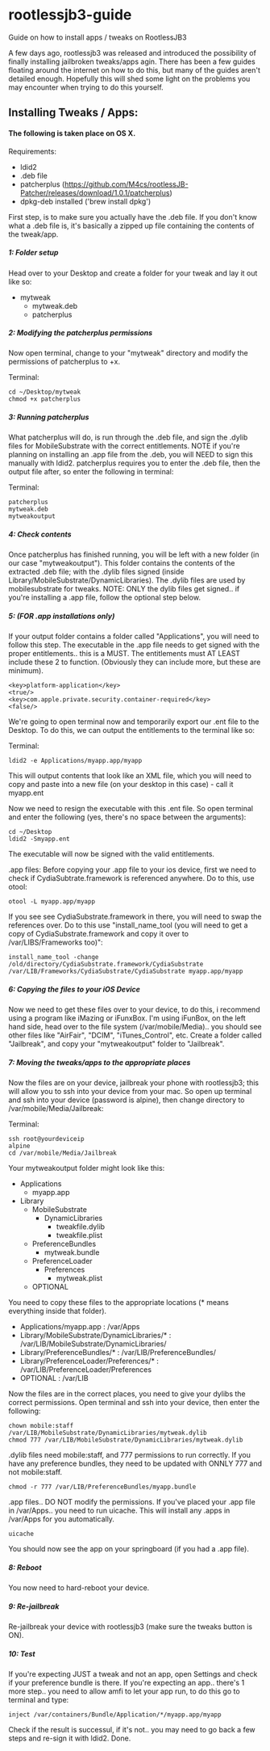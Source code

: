 # rootlessjb3-guide
Guide on how to install apps / tweaks on RootlessJB3

A few days ago, rootlessjb3 was released and introduced the possibility of finally installing jailbroken tweaks/apps agin.
There has been a few guides floating around the internet on how to do this, but many of the guides aren't detailed enough.
Hopefully this will shed some light on the problems you may encounter when trying to do this yourself.

## Installing Tweaks / Apps:
#### The following is taken place on OS X.

Requirements:
  - ldid2
  - .deb file
  - patcherplus (https://github.com/M4cs/rootlessJB-Patcher/releases/download/1.0.1/patcherplus)
  - dpkg-deb installed ('brew install dpkg')
  
First step, is to make sure you actually have the .deb file.
If you don't know what a .deb file is, it's basically a zipped up file containing the contents of the tweak/app.

##### 1:  Folder setup
Head over to your Desktop and create a folder for your tweak and lay it out like so:

  - mytweak
    - mytweak.deb
    - patcherplus
    
##### 2:  Modifying the patcherplus permissions
Now open terminal, change to your "mytweak" directory and modify the permissions of patcherplus to +x.

Terminal:
```
cd ~/Desktop/mytweak
chmod +x patcherplus
```

##### 3:  Running patcherplus
What patcherplus will do, is run through the .deb file, and sign the .dylib files for MobileSubstrate with the correct entitlements. NOTE if you're planning on installing an .app file from the .deb, you will NEED to sign this manually with ldid2. patcherplus requires you to enter the .deb file, then the output file after, so enter the following in terminal:

Terminal:
```
patcherplus
mytweak.deb
mytweakoutput
```

##### 4:  Check contents
Once patcherplus has finished running, you will be left with a new folder (in our case "mytweakoutput"). This folder contains the contents of the extracted .deb file; with the .dylib files signed (inside Library/MobileSubstrate/DynamicLibraries). The .dylib files are used by mobilesubstrate for tweaks. NOTE: ONLY the dylib files get signed.. if you're installing a .app file, follow the optional step below.

##### 5:  (FOR .app installations only)
If your output folder contains a folder called "Applications", you will need to follow this step.
The executable in the .app file needs to get signed with the proper entitlements.. this is a MUST.
The entitlements must AT LEAST include these 2 to function. (Obviously they can include more, but these are minimum).

```
<key>platform-application</key>
<true/>
<key>com.apple.private.security.container-required</key>
<false/>
```

We're going to open terminal now and temporarily export our .ent file to the Desktop.
To do this, we can output the entitlements to the terminal like so:

Terminal:
```
ldid2 -e Applications/myapp.app/myapp
```

This will output contents that look like an XML file, which you will need to copy and paste into a new file (on your desktop in this case) - call it myapp.ent

Now we need to resign the executable with this .ent file. So open terminal and enter the following (yes, there's no space between the arguments):
```
cd ~/Desktop
ldid2 -Smyapp.ent
```

The executable will now be signed with the valid entitlements.

.app files:
Before copying your .app file to your ios device, first we need to check if CydiaSubtrate.framework is referenced anywhere. Do to this, use otool:

```
otool -L myapp.app/myapp
```

If you see see CydiaSubstrate.framework in there, you will need to swap the references over.
Do to this use "install_name_tool (you will need to get a copy of CydiaSubstrate.framework and copy it over to /var/LIBS/Frameworks too)":

```
install_name_tool -change /old/directory/CydiaSubstrate.framework/CydiaSubstrate /var/LIB/Frameworks/CydiaSubstrate/CydiaSubstrate myapp.app/myapp
```

##### 6:  Copying the files to your iOS Device
Now we need to get these files over to your device, to do this, i recommend using a program like iMazing or iFunxBox.
I'm using iFunBox, on the left hand side, head over to the file system (/var/mobile/Media).. you should see other files like "AirFair", "DCIM", "iTunes_Control", etc. Create a folder called "Jailbreak", and copy your "mytweakoutput" folder to "Jailbreak".

##### 7:  Moving the tweaks/apps to the appropriate places
Now the files are on your device, jailbreak your phone with rootlessjb3; this will allow you to ssh into your device from your mac. So open up terminal and ssh into your device (password is alpine), then change directory to /var/mobile/Media/Jailbreak:

Terminal:
```
ssh root@yourdeviceip
alpine
cd /var/mobile/Media/Jailbreak
```

Your mytweakoutput folder might look like this:

  - Applications
    - myapp.app
  - Library
    - MobileSubstrate
      - DynamicLibraries
        - tweakfile.dylib
        - tweakfile.plist
    - PreferenceBundles
      - mytweak.bundle
    - PreferenceLoader
      - Preferences
        - mytweak.plist
    - OPTIONAL
        
You need to copy these files to the appropriate locations (* means everything inside that folder).
      
  - Applications/myapp.app                      : /var/Apps
  - Library/MobileSubstrate/DynamicLibraries/*  : /var/LIB/MobileSubstrate/DynamicLibraries/
  - Library/PreferenceBundles/*                 : /var/LIB/PreferenceBundles/
  - Library/PreferenceLoader/Preferences/*      : /var/LIB/PreferenceLoader/Preferences
  - OPTIONAL                                    : /var/LIB

Now the files are in the correct places, you need to give your dylibs the correct permissions.
Open terminal and ssh into your device, then enter the following:

```
chown mobile:staff /var/LIB/MobileSubstrate/DynamicLibraries/mytweak.dylib
chmod 777 /var/LIB/MobileSubstrate/DynamicLibraries/mytweak.dylib
```

.dylib files need mobile:staff, and 777 permissions to run correctly.
If you have any preference bundles, they need to be updated with ONNLY 777 and not mobile:staff.

```
chmod -r 777 /var/LIB/PreferenceBundles/myapp.bundle
```

.app files.. DO NOT modify the permissions. If you've placed your .app file in /var/Apps.. you need to run uicache. This will install any .apps in /var/Apps for you automatically.

```
uicache
```

You should now see the app on your springboard (if you had a .app file).

##### 8:  Reboot
You now need to hard-reboot your device.

##### 9:  Re-jailbreak
Re-jailbreak your device with rootlessjb3 (make sure the tweaks button is ON).

##### 10: Test
If you're expecting JUST a tweak and not an app, open Settings and check if your preference bundle is there.
If you're expecting an app.. there's 1 more step.. you need to allow amfi to let your app run, to do this go to terminal and type:

```
inject /var/containers/Bundle/Application/*/myapp.app/myapp
```

Check if the result is successul, if it's not.. you may need to go back a few steps and re-sign it with ldid2.
Done.
